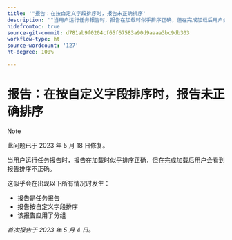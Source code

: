 ```yaml
---
title: '"报告：在按自定义字段排序时，报告未正确排序'
description: '"当用户运行任务报告时，报告在加载时似乎排序正确，但在完成加载后用户会看到报告排序不正确。 '
hidefromtoc: true
source-git-commit: d781ab9f0204cf65f67583a90d9aaaa3bc9db303
workflow-type: ht
source-wordcount: '127'
ht-degree: 100%

---
```



# 报告：在按自定义字段排序时，报告未正确排序

>[!NOTE]
>
>此问题已于 2023 年 5 月 18 日修复。

当用户运行任务报告时，报告在加载时似乎排序正确，但在完成加载后用户会看到报告排序不正确。

这似乎会在出现以下所有情况时发生：

* 报告是任务报告
* 报告按自定义字段排序
* 该报告应用了分组

_首次报告于 2023 年 5 月 4 日。_


